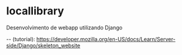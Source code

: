 # locallibrary
Desenvolvimento de webapp utilizando Django 

-- (tutorial): https://developer.mozilla.org/en-US/docs/Learn/Server-side/Django/skeleton_website
